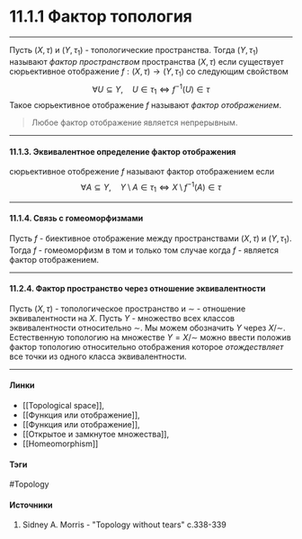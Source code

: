 # 11.1.1 Фактор топология
***
Пусть $(X,\tau)$ и $(Y,\tau_{1})$ - топологические пространства. Тогда $(Y,\tau_{1})$ называют *фактор пространством* пространства $(X,\tau)$ если существует сюрьективное отображение $f:(X,\tau)\to(Y,\tau_{1})$ со следующим свойством
$$
\forall U\subseteq Y,\quad U\in\tau_{1}\Longleftrightarrow f^{-1}(U)\in\tau
$$
Такое сюрьективное отображение $f$ называют *фактор отображением*.

>Любое фактор отображение является непрерывным.
***
#### 11.1.3. Эквивалентное определение фактор отображения
сюрьективное отобрежение $f$ называют фактор отображением если
$$
\forall A\subseteq Y,\quad Y\setminus A\in\tau_{1}\Longleftrightarrow X\setminus f^{-1}(A)\in\tau
$$
***
#### 11.1.4. Связь с гомеоморфизмами
Пусть $f$ - биективное отображение между пространствами $(X,\tau)$ и $(Y,\tau_{1})$. Тогда $f$ - гомеоморфизм в том и только том случае когда $f$ - является фактор отображением.
***
#### 11.2.4. Фактор пространство через отношение эквивалентности
Пусть $(X,\tau)$ - топологическое пространство и $\sim$ - отношение эквивалентности на $X$. Пусть $Y$ - множество всех классов эквивалентности относительно $\sim$. Мы можем обозначить $Y$ через $X/\sim$. Естественную топологию на множестве $Y=X/\sim$ можно ввести положив фактор топологию относительно отображения которое *отождествляет* все точки из одного класса эквивалентности.
***
#### Линки
- [[Topological space]],
- [[Функция или отображение]],
- [[Функция или отображение]],
- [[Открытое и замкнутое множества]],
- [[Homeomorphism]]
#### Тэги
 #Topology 
#### Источники
1. Sidney A. Morris - "Topology without tears" c.338-339
